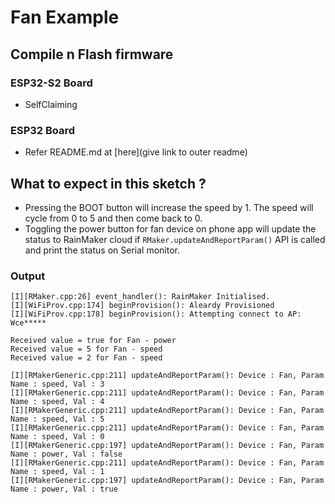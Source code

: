 # Fan Example

## Compile n Flash firmware

### ESP32-S2 Board
- SelfClaiming

### ESP32 Board
- Refer README.md at [here](give link to outer readme)

## What to expect in this sketch ?

- Pressing the BOOT button will increase the speed by 1. The speed will cycle from 0 to 5 and then come back to 0.
- Toggling the power button for fan device on phone app will update the status to RainMaker cloud if `RMaker.updateAndReportParam()` API is called and print the status on Serial monitor.

### Output
```
[I][RMaker.cpp:26] event_handler(): RainMaker Initialised.
[I][WiFiProv.cpp:174] beginProvision(): Aleardy Provisioned
[I][WiFiProv.cpp:178] beginProvision(): Attempting connect to AP: Wce*****

Received value = true for Fan - power
Received value = 5 for Fan - speed
Received value = 2 for Fan - speed

[I][RMakerGeneric.cpp:211] updateAndReportParam(): Device : Fan, Param Name : speed, Val : 3
[I][RMakerGeneric.cpp:211] updateAndReportParam(): Device : Fan, Param Name : speed, Val : 4
[I][RMakerGeneric.cpp:211] updateAndReportParam(): Device : Fan, Param Name : speed, Val : 5
[I][RMakerGeneric.cpp:211] updateAndReportParam(): Device : Fan, Param Name : speed, Val : 0
[I][RMakerGeneric.cpp:197] updateAndReportParam(): Device : Fan, Param Name : power, Val : false
[I][RMakerGeneric.cpp:211] updateAndReportParam(): Device : Fan, Param Name : speed, Val : 1
[I][RMakerGeneric.cpp:197] updateAndReportParam(): Device : Fan, Param Name : power, Val : true

```

